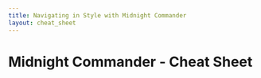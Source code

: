 ```yaml
---
title: Navigating in Style with Midnight Commander 
layout: cheat_sheet
---
```


# Midnight Commander - Cheat Sheet
